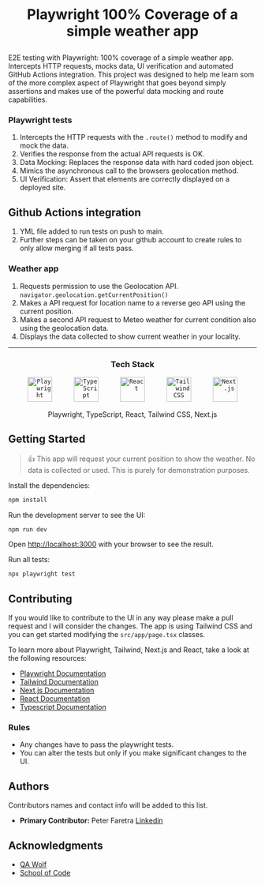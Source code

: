 # <p style="text-align: center;">Playwright 100% Coverage of a simple weather app</p>

E2E testing with Playwright: 100% coverage of a simple weather app. Intercepts HTTP requests, mocks data, UI verification and automated GitHub Actions integration.
This project was designed to help me learn som of the more complex aspect of Playwright that goes beyond simply assertions and makes use of the powerful data mocking and route capabilities.

### Playwright tests

1. Intercepts the HTTP requests with the `.route()` method to modify and mock the data.
2. Verifies the response from the actual API requests is OK.
3. Data Mocking: Replaces the response data with hard coded json object.
4. Mimics the asynchronous call to the browsers geolocation method.
5. UI Verification: Assert that elements are correctly displayed on a deployed site.

## Github Actions integration

1. YML file added to run tests on push to main.
2. Further steps can be taken on your github account to create rules to only allow merging if all tests pass.

### Weather app

1. Requests permission to use the Geolocation API. `navigator.geolocation.getCurrentPosition()`
2. Makes a API request for location name to a reverse geo API using the current position.
3. Makes a second API request to Meteo weather for current condition also using the geolocation data.
4. Displays the data collected to show current weather in your locality.

---

### <p style="text-align: center;">Tech Stack</p>

<div align="center" >
	<code style="margin:0 20px;"><img width="50" src="https://github.com/marwin1991/profile-technology-icons/assets/25181517/37cb517e-d059-4cc0-8124-1a72b663167c" alt="Playwright" title="Playwright"/></code>
	<code style="margin:0 20px;"><img width="50" src="https://user-images.githubusercontent.com/25181517/183890598-19a0ac2d-e88a-4005-a8df-1ee36782fde1.png" alt="TypeScript" title="TypeScript"/></code>
	<code style="margin:0 20px;"><img width="50" src="https://user-images.githubusercontent.com/25181517/183897015-94a058a6-b86e-4e42-a37f-bf92061753e5.png" alt="React" title="React"/></code>
    <code style="margin:0 20px;"><img width="50" src="https://user-images.githubusercontent.com/25181517/202896760-337261ed-ee92-4979-84c4-d4b829c7355d.png" alt="Tailwind CSS" title="Tailwind CSS"/></code>
	<code style="margin:0 20px;"><img width="50" src="https://github.com/marwin1991/profile-technology-icons/assets/136815194/5f8c622c-c217-4649-b0a9-7e0ee24bd704" alt="Next.js" title="Next.js"/></code>
</div>

<p style="text-align: center;"><span style="margin:50px 0px">  Playwright,</span> <span style="margin:50px 0px">  TypeScript,</span> <span style="margin:50px 0px">  React,</span> <span style="margin:50px 0px">  Tailwind CSS,</span><span style="margin:50px 0px">  Next.js</span></p>
<span style="margin:50px 0px"></span>

## Getting Started

> 👍 This app will request your current position to show the weather.
> No data is collected or used. This is purely for demonstration purposes.

Install the dependencies:

```bash or zsh
npm install
```

Run the development server to see the UI:

```bash or zsh
npm run dev
```

Open [http://localhost:3000](http://localhost:3000) with your browser to see the result.

Run all tests:

```bash or zsh
npx playwright test
```

## Contributing

If you would like to contribute to the UI in any way please make a pull request and I will consider the changes.
The app is using Tailwind CSS and you can get started modifying the `src/app/page.tsx` classes.

To learn more about Playwright, Tailwind, Next.js and React, take a look at the following resources:

- [Playwright Documentation](https://playwright.dev/docs/intro)
- [Tailwind Documentation](https://tailwindcss.com/docs/installation)
- [Next.js Documentation](https://nextjs.org/docs)
- [React Documentation](https://react.dev/reference/react)
- [Typescript Documentation](https://www.typescriptlang.org/docs/)

### Rules

- Any changes have to pass the playwright tests.
- You can alter the tests but only if you make significant changes to the UI.

## Authors

Contributors names and contact info will be added to this list.

- **Primary Contributor:** Peter Faretra [Linkedin](https://www.linkedin.com/in/peter-faretra-3661a32a6/)

## Acknowledgments

- [QA Wolf](https://github.com/qawolf)
- [School of Code](https://github.com/SchoolOfCode)

